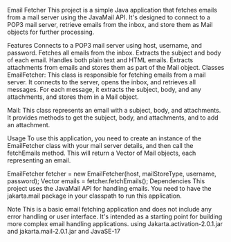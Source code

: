 Email Fetcher
This project is a simple Java application that fetches emails from a mail server using the JavaMail API. It's designed to connect to a POP3 mail server, retrieve emails from the inbox, and store them as Mail objects for further processing.

Features
Connects to a POP3 mail server using host, username, and password.
Fetches all emails from the inbox.
Extracts the subject and body of each email.
Handles both plain text and HTML emails.
Extracts attachments from emails and stores them as part of the Mail object.
Classes
EmailFetcher: This class is responsible for fetching emails from a mail server. It connects to the server, opens the inbox, and retrieves all messages. For each message, it extracts the subject, body, and any attachments, and stores them in a Mail object.

Mail: This class represents an email with a subject, body, and attachments. It provides methods to get the subject, body, and attachments, and to add an attachment.

Usage
To use this application, you need to create an instance of the EmailFetcher class with your mail server details, and then call the fetchEmails method. This will return a Vector of Mail objects, each representing an email.


EmailFetcher fetcher = new EmailFetcher(host, mailStoreType, username, password);
Vector<Mail> emails = fetcher.fetchEmails();
Dependencies
This project uses the JavaMail API for handling emails. You need to have the jakarta.mail package in your classpath to run this application.

Note
This is a basic email fetching application and does not include any error handling or user interface. It's intended as a starting point for building more complex email handling applications.
using Jakarta.activation-2.0.1.jar and jakarta.mail-2.0.1.jar and JavaSE-17
